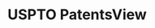 ---
bigquery: https://console.cloud.google.com/bigquery?p=patents-public-data&d=patentsview&page=dataset
citation: Attribution should be given to PatentsView for use, distribution, or derivative
  works.
code: https://github.com/CSSIP-AIR/PatentsView-Code-Snippets/
contributors: USPTO
cost: None
description: 'PatentsView includes US patent data including raw data (summaries, applications,
  pregrant applications), disambugations of inventors and assignees, and inventor
  gender estimates.  Also foreign priority data, # of figures and sheets, and government
  interest statements.'
documentation: https://patentsview.org/query/builder-faqs
last_edit: 04/07/2022, 11:40:25
location: https://patentsview.org/
maintained_by: USPTO
record_creation_timestamp: 12/2/2020 17:20:46
schema_fields:
- assignee_id
- rule_47
- kind
- state
- symbol_position
- num_claims
- latitude
- latin_name
- city
- rawinventor_id
- citation_id
- county
- classification_data_source
- inventor_id
- filename
- disamb_inventor_id_20180528
- subsection_id
- action_date
- term_disclaimer
- disamb_assignee_id_20200331
- term_grant
- doctype
- section_id
- section
- mainclass_id
- contract_award_number
- withdrawn
- number
- disamb_inventor_id_20190312
- organization
- disamb_inventor_id_20191008
- subgroup
- rel_id
- rawlocation_id
- disclaimer_date
- text
- num
- location_id
- field_id
- organization_id
- male_flag
- longitude
- name_first
- abstract
- title
- classification_value
- level_one
- variety
- fname
- sector_title
- disamb_assignee_id_20181127
- disamb_inventor_id_20171003
- _102_date
- doc_type
- applicant_type
- subcategory_id
- disamb_inventor_id_20201229
- role
- ipc_class
- gi_statement
- publication_number
- county_fips
- subgroup_id
- disamb_inventor_id_20170808
- status
- term_extension
- group_id
- type
- level_two
- subclass
- exemplary
- disamb_assignee_id_20191008
- male
- disamb_inventor_id_20170307
- reldocno
- ipc_version_indicator
- rawassignee_id
- classification_status
- name_last
- _371_date
- designation
- num_figures
- id
- level_three
- country_transformed
- series_code
- uuid
- category
- disamb_inventor_id_20190820
- latlong
- main_group
- application_id
- relkind
- disamb_assignee_id_20190820
- lapse_of_patent
- classification_level
- name
- disamb_inventor_id_20200331
- lawyer_id
- lname
- dependent
- country
- category_id
- deceased
- disamb_assignee_id_20190312
- f102_date
- state_fips
- subclass_id
- length
- disamb_inventor_id_20191231
- sequence
- patent_id
- date
- disamb_inventor_id_20200929
- field_title
- disamb_assignee_id_20191231
- f371_date
- disamb_assignee_id_20200929
- disamb_inventor_id_20200630
- group
- disamb_inventor_id_20181127
- disamb_assignee_id_20200630
- attribution_status
- disamb_inventor_id_20171226
- num_sheets
shortname: patentsview
tags:
- disambiguation
- United States
- gender
terms_of_use: Creative Commons Attribution 4.0 International License.
timeframe: 1963-1999
title: USPTO PatentsView
uuid: cf1780b1-e265-4e49-8d1d-83b9cfe0fd9a
---